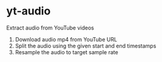 # yt-audio

Extract audio from YouTube videos

1. Download audio mp4 from YouTube URL
2. Split the audio using the given start and end timestamps
3. Resample the audio to target sample rate
